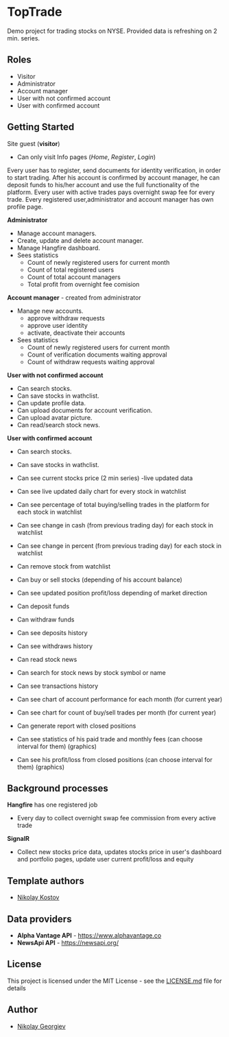 # TopTrade

Demo project for trading stocks on NYSE. Provided data is refreshing on 2 min. series.


## Roles

* Visitor
* Administrator
* Account manager
* User with not confirmed account
* User with confirmed account

## Getting Started

Site guest (**visitor**) 
* Can only visit Info pages (*Home*, *Register*, *Login*)

Every user has to register, send documents for identity verification, in order to start trading.
After his account is confirmed by account manager, he can deposit funds to his/her account and use the full functionality of the platform.
Every user with active trades pays overnight swap fee for every trade.
Every registered user,administrator and account manager has own profile page.


**Administrator**
* Manage account managers.
* Create, update and delete account manager.
* Manage Hangfire dashboard.
* Sees statistics
	- Count of newly registered users for current month 
	- Count of total registered users
	- Count of total account managers
	- Total profit from overnight fee comision	


**Account manager** - created from administrator
* Manage new accounts. 
	- approve withdraw requests
	- approve user identity 
	- activate, deactivate their accounts
* Sees statistics
	- Count of newly registered users for current month 
	- Count of verification documents waiting approval
	- Count of withdraw requests waiting approval	
		
**User with not confirmed account**
* Can search stocks.
* Can save stocks in wathclist.
* Can update profile data.
* Can upload documents for account verification.
* Can upload avatar picture.
* Can read/search stock news.


**User with confirmed account**
* Can search stocks.
* Can save stocks in wathclist.
* Can see current stocks price (2 min series) -live updated data
* Can see live updated daily chart for every stock in watchlist
* Can see percentage of total buying/selling trades in the platform for each stock in watchlist
* Can see change in cash (from previous trading day) for each stock in watchlist
* Can see change in percent (from previous trading day) for each stock in watchlist
* Can remove stock from watchlist
* Can buy or sell stocks (depending of his account balance)
* Can see updated position profit/loss depending of market direction

* Can deposit funds
* Can withdraw funds

* Can see deposits history
* Can see withdraws history

* Can read stock news
* Can search for stock news by stock symbol or name

* Can see transactions history
* Can see chart of account performance for each month (for current year)
* Can see chart for count of buy/sell trades per month (for current year)

* Can generate report with closed positions
* Can see statistics of his paid trade and monthly fees (can choose interval for them) (graphics)
* Can see his profit/loss from closed positions (can choose interval for them) (graphics)

## Background processes

**Hangfire** has one registered job
* Every day to collect overnight swap fee commission from every active trade

**SignalR**
* Collect new stocks price data, updates stocks price in user's dashboard and portfolio pages, update user current profit/loss and equity


## Template authors

- [Nikolay Kostov](https://github.com/NikolayIT)


## Data providers

* **Alpha Vantage API** - https://www.alphavantage.co
* **NewsApi API** - https://newsapi.org/

## License

This project is licensed under the MIT License - see the [LICENSE.md](LICENSE.md) file for details

## Author

- [Nikolay Georgiev](https://github.com/nickolay-georgiev)
